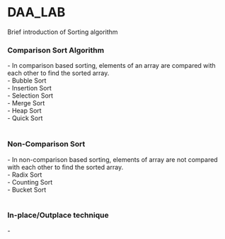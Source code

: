 # DAA_LAB

Brief introduction of Sorting algorithm

<h3>Comparison Sort Algorithm</h3> - In comparison based sorting, elements of an array are compared with each other to find the sorted array.<br>
                - Bubble Sort<br>
                - Insertion Sort<br>
                - Selection Sort<br>
                - Merge Sort<br>
                - Heap Sort<br>
                - Quick Sort<br><br>
                
 <span><h3>Non-Comparison Sort</h3> - In non-comparison based sorting, elements of array are not compared with each other to find the sorted array.</span><br>
                - Radix Sort<br>
                - Counting Sort<br>
                - Bucket Sort<br><br>
                
<h3>In-place/Outplace technique</h3> -     




